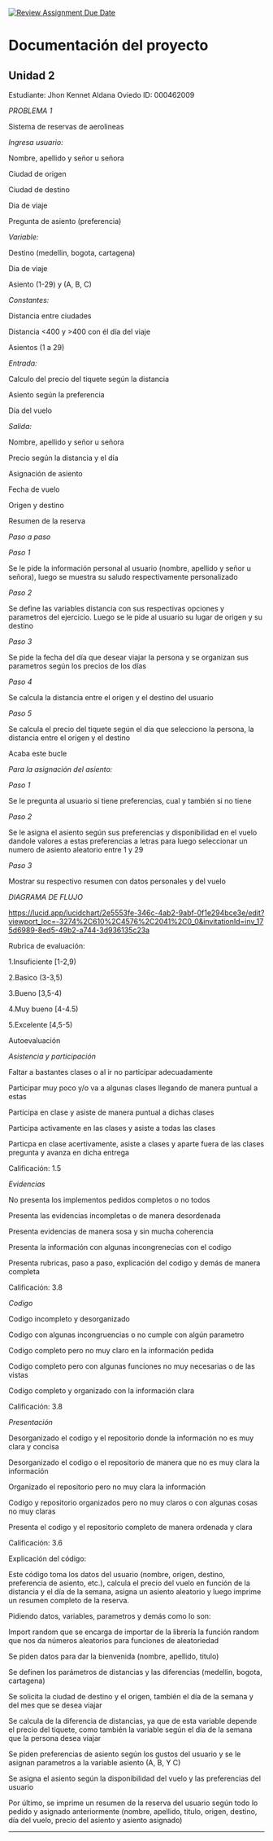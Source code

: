 [![Review Assignment Due Date](https://classroom.github.com/assets/deadline-readme-button-22041afd0340ce965d47ae6ef1cefeee28c7c493a6346c4f15d667ab976d596c.svg)](https://classroom.github.com/a/e28MnG35)
# Documentación del proyecto
## Unidad 2

Estudiante:  Jhon Kennet Aldana Oviedo
ID:  000462009


*PROBLEMA 1*

Sistema de reservas de aerolineas  

_Ingresa usuario:_

Nombre, apellido y señor u señora 

Ciudad de origen 

Ciudad de destino 

Dia de viaje  

Pregunta de asiento (preferencia) 

_Variable:_

 Destino (medellin, bogota, cartagena) 

Dia de viaje 

Asiento (1-29) y (A, B, C) 

_Constantes:_ 

Distancia entre ciudades  

Distancia <400 y >400 con él día del viaje 

Asientos (1 a 29) 

_Entrada:_

Calculo del precio del tiquete según la distancia 

Asiento según la preferencia 

Día del vuelo 

_Salida:_

Nombre, apellido y señor u señora 

Precio según la distancia y el día  

Asignación de asiento 

Fecha de vuelo 

Origen y destino 

Resumen de la reserva 

 

*Paso a paso* 

_Paso 1_

Se le pide la información personal al usuario (nombre, apellido y señor u señora), luego se muestra su saludo respectivamente personalizado  

_Paso 2_

Se define las variables distancia con sus respectivas opciones y parametros del ejercicio. Luego se le pide al usuario su lugar de origen y su destino  

_Paso 3_

Se pide la fecha del día que desear viajar la persona y se organizan sus parametros según los precios de los días  

_Paso 4_

Se calcula la distancia entre el origen y el destino del usuario  

_Paso 5_ 

Se calcula el precio del tiquete según el día que selecciono la persona, la distancia entre el origen y el destino  

Acaba este bucle 

*Para la asignación del asiento:* 

_Paso 1_

Se le pregunta al usuario si tiene preferencias, cual y también si no tiene  

_Paso 2_ 

Se le asigna el asiento según sus preferencias y disponibilidad en el vuelo dandole valores a estas preferencias a letras para luego seleccionar un numero de asiento aleatorio entre 1 y 29 

_Paso 3_

Mostrar su respectivo resumen con datos personales y del vuelo 

*DIAGRAMA DE FLUJO*

https://lucid.app/lucidchart/2e5553fe-346c-4ab2-9abf-0f1e294bce3e/edit?viewport_loc=-3274%2C610%2C4576%2C2041%2C0_0&invitationId=inv_175d6989-8ed5-49b2-a744-3d936135c23a 

Rubrica de evaluación: 

 

1.Insuficiente [1-2,9) 

2.Basico (3-3,5) 

3.Bueno [3,5-4) 

4.Muy bueno [4-4.5) 

5.Excelente [4,5-5) 

Autoevaluación  

*Asistencia y participación*

Faltar a bastantes clases o al ir no participar adecuadamente  

Participar muy poco y/o va a algunas clases llegando de manera puntual a estas  

Participa en clase y asiste de manera puntual a dichas clases 

Participa activamente en las clases y asiste a todas las clases 

Particpa en clase acertivamente, asiste a clases y aparte fuera de las clases pregunta y avanza en dicha entrega 

Calificación: 1.5 

*Evidencias*

No presenta los implementos pedidos completos o no todos 

Presenta las evidencias incompletas o de manera desordenada 

Presenta evidencias de manera sosa y sin mucha coherencia  

Presenta la información con algunas incongrenecias con el codigo  

Presenta rubricas, paso a paso, explicación del codigo y demás de manera completa 

Calificación: 3.8 

*Codigo*

Codigo incompleto y desorganizado  

Codigo con algunas incongruencias o no cumple con algún parametro 

Codigo completo pero no muy claro en la información pedida  

Codigo completo pero con algunas funciones no muy necesarias o de las vistas 

Codigo completo y organizado con la información clara  

Calificación: 3.8 

*Presentación*  

Desorganizado el codigo y el repositorio donde la información no es muy clara y concisa  

Desorganizado el codigo o el repositorio de manera que no es muy clara la información  

Organizado el repositorio pero no muy clara la información  

Codigo y repositorio organizados pero no muy claros o con algunas cosas no muy claras 

Presenta el codigo y el repositorio completo de manera ordenada y clara  

Calificación: 3.6 

 

Explicación del código: 

Este código toma los datos del usuario (nombre, origen, destino, preferencia de asiento, etc.), calcula el precio del vuelo en función de la distancia y el día de la semana, asigna un asiento aleatorio y luego imprime un resumen completo de la reserva. 

Pidiendo datos, variables, parametros y demás como lo son: 

Import random que se encarga de importar de la librería la función random que nos da números aleatorios para funciones de aleatoriedad 

Se piden datos para dar la bienvenida (nombre, apellido, titulo) 

Se definen los parámetros de distancias y las diferencias (medellin, bogota, cartagena) 

Se solicita la ciudad de destino y el origen, también el día de la semana y del mes que se desea viajar 

Se calcula de la diferencia de distancias, ya que de esta variable depende el precio del tiquete, como también la variable según el día de la semana que la persona desea viajar 

Se piden preferencias de asiento según los gustos del usuario y se le asignan parametros a la variable asiento (A, B, Y C) 

Se asigna el asiento según la disponibilidad del vuelo y las preferencias del usuario 

Por último, se imprime un resumen de la reserva del usuario según todo lo pedido y asignado anteriormente (nombre, apellido, titulo, origen, destino, día del vuelo, precio del asiento y asiento asignado) 

---
